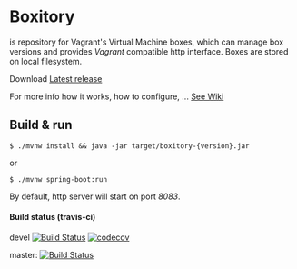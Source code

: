# Boxitory

is repository for Vagrant's Virtual Machine boxes, which can manage box versions and provides *Vagrant* compatible http interface. Boxes are stored on local filesystem.

Download [Latest release](https://github.com/sparkoo/boxitory/releases/latest)

For more info how it works, how to configure, ... [See Wiki](https://github.com/sparkoo/boxitory/wiki)

## Build & run

```
$ ./mvnw install && java -jar target/boxitory-{version}.jar
```
or
```
$ ./mvnw spring-boot:run
```

By default, http server will start on port *8083*.

#### Build status (travis-ci)

devel [![Build Status](https://travis-ci.org/sparkoo/boxitory.svg?branch=devel)](https://travis-ci.org/sparkoo/boxitory) 
[![codecov](https://codecov.io/gh/sparkoo/boxitory/branch/devel/graph/badge.svg)](https://codecov.io/gh/sparkoo/boxitory)


master: [![Build Status](https://travis-ci.org/sparkoo/boxitory.svg?branch=master)](https://travis-ci.org/sparkoo/boxitory)


